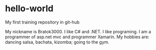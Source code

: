 # hello-world
My first training repository in git-hub

My nickname is Bratok3000. I like C# and .NET. I like programing. I am a programmer of asp.net mvc and programmer Xamarin.
My hobbies are: dancing salsa, bachata, kizomba; going to the gym. 
